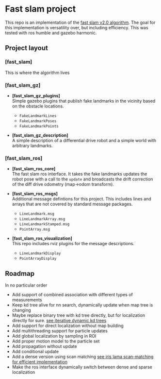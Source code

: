 # Fast slam project

This repo is an implementation of the [fast slam v2.0 algorithm](http://robots.stanford.edu/papers/Montemerlo03a.pdf). The goal for this implementation is versatility over, but including efficiency. This was tested with ros humble and gazebo harmonic.

## Project layout

### [fast_slam]

This is where the algorithm lives

### [fast_slam_gz]
- **[fast_slam_gz_plugins]**  
Simple gazebo plugins that publish fake landmarks in the vicinity based on the obstacle locations.
    - `FakeLandmarkLines`
    - `FakeLandmarkPoses`
    - `FakeLandmarkPoints`


- **[fast_slam_gz_description]**  
A simple description of a differential drive robot and a simple world with arbitrary landmarks.

### [fast_slam_ros]
- **[fast_slam_ros_core]**  
The fast slam ros interface. It takes the fake landmarks updates the robot pose with a call to the `update` and broadcasts the drift correction of the diff drive odometry (map->odom transform).

- **[fast_slam_ros_msgs]**  
Additional message defintions for this project. This includes lines and arrays that are not covered by standard message packages.
    - `LineLandmark.msg`
    - `LineLandmarkArray.msg`
    - `LineLandmarkStamped.msg`
    - `PointArray.msg`

- **[fast_slam_ros_visualization]**  
This repo includes rviz plugins for the message descriptions.  
    - `LineLandmarkDisplay`
    - `PointArrayDisplay`


## Roadmap

In no particular order

- Add support of combined association with different types of measurements
- Keep kd tree alive for nn search, dynamically update when map tree is changing
- Maybe replace binary tree with kd tree directly, but for localization directly for sure. [see iterative dynamic kd trees](https://arxiv.org/pdf/2102.10808.pdf)
- Add support for direct localization without map building
- Add multithreading support for particle updates
- Add global localization by sampling in ROI
- Add proper motion model to the particle set
- Add propagation without update
- Add conditional update
- Add a dense version using scan matching [see iris lama scan-matching for efficient implementation](https://github.com/iris-ua/iris_lama)
- Make the ros interface dynamically switch between dense and sparse localization
